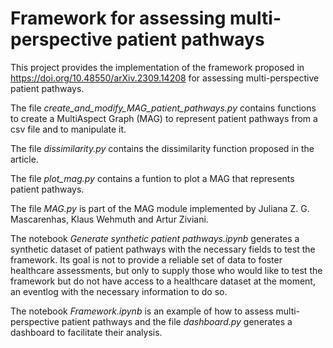 # Framework for assessing multi-perspective patient pathways

This project provides the implementation of the framework proposed in https://doi.org/10.48550/arXiv.2309.14208 for assessing multi-perspective patient pathways.

The file *create_and_modify_MAG_patient_pathways.py* contains functions to create a MultiAspect Graph (MAG) to represent patient pathways from a csv file and to manipulate it.

The file *dissimilarity.py* contains the dissimilarity function proposed in the article.

The file *plot_mag.py* contains a funtion to plot a  MAG that represents patient pathways.

The file *MAG.py* is part of the MAG module implemented by Juliana Z. G. Mascarenhas, Klaus Wehmuth and Artur Ziviani. 

The notebook *Generate synthetic patient pathways.ipynb* generates a synthetic dataset of patient pathways with the necessary fields to test the framework. Its goal is not to provide a reliable set of data to foster healthcare assessments, but only to supply those who would like to test the framework but do not have access to a healthcare dataset at the moment, an eventlog with the necessary information to do so.

The notebook *Framework.ipynb* is an example of how to assess multi-perspective patient pathways and the file *dashboard.py* generates a dashboard to facilitate their analysis.